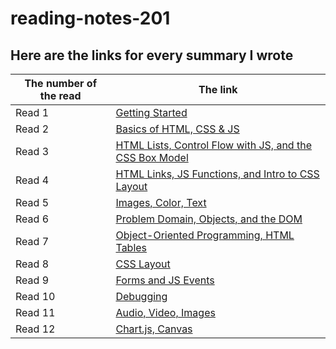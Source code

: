 # reading-notes-201

## Here are the links for every summary I wrote 

|  The number of the read           |  The link                        |
|-----------------------------------|----------------------------------|
| Read 1                            | [Getting Started](./Read1.md)              |
| Read 2                            | [Basics of HTML, CSS & JS](./Read2.md)              |
| Read 3                            | [HTML Lists, Control Flow with JS, and the CSS Box Model](./Read3.md)              |
| Read 4                            | [HTML Links, JS Functions, and Intro to CSS Layout](./Read4.md)              |
| Read 5                            | [Images, Color, Text](./Read5.md)              |
| Read 6                            | [Problem Domain, Objects, and the DOM](./Read6.md)              |
| Read 7                            | [Object-Oriented Programming, HTML Tables](./Read7.md)              |
| Read 8                            | [CSS Layout](./Read8.md)              |
| Read 9                            | [Forms and JS Events](./Read9.md)              |
| Read 10                           | [Debugging](./Read10.md)            |
| Read 11                           | [Audio, Video, Images](./Read11.md)            |
| Read 12                           | [Chart.js, Canvas](./Read12.md)            |


